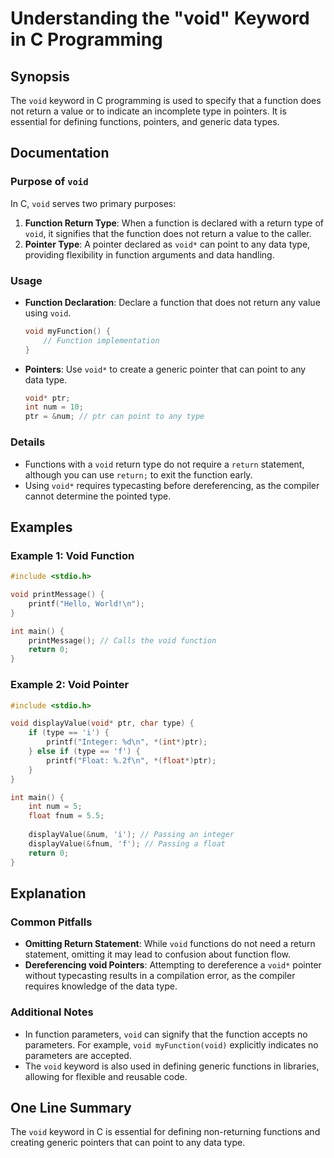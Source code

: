 <!--
Meta Description: # Understanding the "void" Keyword in C Programming ## Synopsis The `void` keyword in C programming is used to specify that a function does not return...
Meta Keywords: void, function, type, return, data
-->

# Understanding the "void" Keyword in C Programming

## Synopsis
The `void` keyword in C programming is used to specify that a function does not return a value or to indicate an incomplete type in pointers. It is essential for defining functions, pointers, and generic data types.

## Documentation

### Purpose of `void`
In C, `void` serves two primary purposes:
1. **Function Return Type**: When a function is declared with a return type of `void`, it signifies that the function does not return a value to the caller.
2. **Pointer Type**: A pointer declared as `void*` can point to any data type, providing flexibility in function arguments and data handling.

### Usage
- **Function Declaration**: Declare a function that does not return any value using `void`.
  
  ```c
  void myFunction() {
      // Function implementation
  }
  ```

- **Pointers**: Use `void*` to create a generic pointer that can point to any data type.
  
  ```c
  void* ptr;
  int num = 10;
  ptr = &num; // ptr can point to any type
  ```

### Details
- Functions with a `void` return type do not require a `return` statement, although you can use `return;` to exit the function early.
- Using `void*` requires typecasting before dereferencing, as the compiler cannot determine the pointed type.

## Examples

### Example 1: Void Function
```c
#include <stdio.h>

void printMessage() {
    printf("Hello, World!\n");
}

int main() {
    printMessage(); // Calls the void function
    return 0;
}
```

### Example 2: Void Pointer
```c
#include <stdio.h>

void displayValue(void* ptr, char type) {
    if (type == 'i') {
        printf("Integer: %d\n", *(int*)ptr);
    } else if (type == 'f') {
        printf("Float: %.2f\n", *(float*)ptr);
    }
}

int main() {
    int num = 5;
    float fnum = 5.5;
    
    displayValue(&num, 'i'); // Passing an integer
    displayValue(&fnum, 'f'); // Passing a float
    return 0;
}
```

## Explanation

### Common Pitfalls
- **Omitting Return Statement**: While `void` functions do not need a return statement, omitting it may lead to confusion about function flow.
- **Dereferencing void Pointers**: Attempting to dereference a `void*` pointer without typecasting results in a compilation error, as the compiler requires knowledge of the data type.

### Additional Notes
- In function parameters, `void` can signify that the function accepts no parameters. For example, `void myFunction(void)` explicitly indicates no parameters are accepted.
- The `void` keyword is also used in defining generic functions in libraries, allowing for flexible and reusable code.

## One Line Summary
The `void` keyword in C is essential for defining non-returning functions and creating generic pointers that can point to any data type.